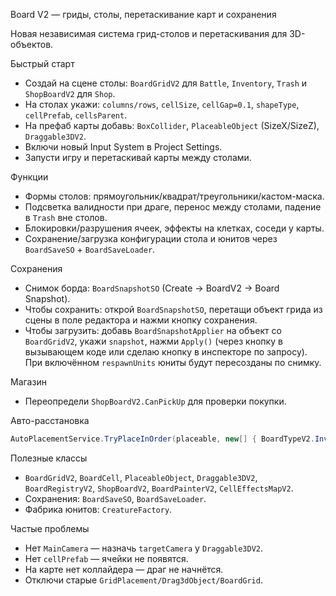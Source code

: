 Board V2 — гриды, столы, перетаскивание карт и сохранения

Новая независимая система грид-столов и перетаскивания для 3D-объектов.

Быстрый старт
- Создай на сцене столы: `BoardGridV2` для `Battle`, `Inventory`, `Trash` и `ShopBoardV2` для `Shop`.
- На столах укажи: `columns/rows`, `cellSize`, `cellGap=0.1`, `shapeType`, `cellPrefab`, `cellsParent`.
- На префаб карты добавь: `BoxCollider`, `PlaceableObject` (SizeX/SizeZ), `Draggable3DV2`.
- Включи новый Input System в Project Settings.
- Запусти игру и перетаскивай карты между столами.

Функции
- Формы столов: прямоугольник/квадрат/треугольники/кастом-маска.
- Подсветка валидности при драге, перенос между столами, падение в `Trash` вне столов.
- Блокировки/разрушения ячеек, эффекты на клетках, соседи у карты.
- Сохранение/загрузка конфигурации стола и юнитов через `BoardSaveSO` + `BoardSaveLoader`.

Сохранения
 - Снимок борда: `BoardSnapshotSO` (Create → BoardV2 → Board Snapshot).
 - Чтобы сохранить: открой `BoardSnapshotSO`, перетащи объект грида из сцены в поле редактора и нажми кнопку сохранения.
 - Чтобы загрузить: добавь `BoardSnapshotApplier` на объект со `BoardGridV2`, укажи `snapshot`, нажми `Apply()` (через кнопку в вызывающем коде или сделаю кнопку в инспекторе по запросу). При включённом `respawnUnits` юниты будут пересозданы по снимку.

Магазин
- Переопредели `ShopBoardV2.CanPickUp` для проверки покупки.

Авто-расстановка
```csharp
AutoPlacementService.TryPlaceInOrder(placeable, new[] { BoardTypeV2.Inventory, BoardTypeV2.Battle, BoardTypeV2.Trash });
```

Полезные классы
- `BoardGridV2`, `BoardCell`, `PlaceableObject`, `Draggable3DV2`, `BoardRegistryV2`, `ShopBoardV2`, `BoardPainterV2`, `CellEffectsMapV2`.
- Сохранения: `BoardSaveSO`, `BoardSaveLoader`.
- Фабрика юнитов: `CreatureFactory`.

Частые проблемы
- Нет `MainCamera` — назначь `targetCamera` у `Draggable3DV2`.
- Нет `cellPrefab` — ячейки не появятся.
- На карте нет коллайдера — драг не начнётся.
- Отключи старые `GridPlacement/Drag3dObject/BoardGrid`.


